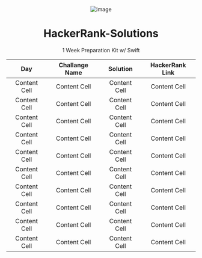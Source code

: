 <div align="center">

![image](https://user-images.githubusercontent.com/79964936/231383819-d5a962c4-9414-4681-9c1f-080da12edc3e.png)
# HackerRank-Solutions
1 Week Preparation Kit w/ Swift

| Day  | Challange Name | Solution | HackerRank Link | 
| :-: | :-: | :-: | :-: |
| Content Cell  | Content Cell  | Content Cell  | Content Cell  |
| Content Cell  | Content Cell  | Content Cell  | Content Cell  |
| Content Cell  | Content Cell  | Content Cell  | Content Cell  |
| Content Cell  | Content Cell  | Content Cell  | Content Cell  |
| Content Cell  | Content Cell  | Content Cell  | Content Cell  |
| Content Cell  | Content Cell  | Content Cell  | Content Cell  |
| Content Cell  | Content Cell  | Content Cell  | Content Cell  |
| Content Cell  | Content Cell  | Content Cell  | Content Cell  |
| Content Cell  | Content Cell  | Content Cell  | Content Cell  |
| Content Cell  | Content Cell  | Content Cell  | Content Cell  |

</div>
